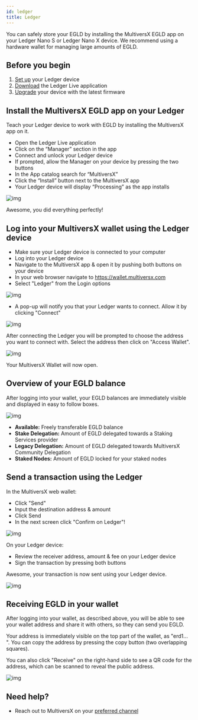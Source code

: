 ```yaml
---
id: ledger
title: Ledger
---
```


[comment]: # (mx-abstract)

You can safely store your EGLD by installing the MultiversX EGLD app on your Ledger Nano S or Ledger Nano X device. We recommend using a hardware wallet for managing large amounts of EGLD.

[comment]: # (mx-context-auto)

## Before you begin

1. [Set up](https://support.ledger.com/hc/en-us/articles/360000613793) your Ledger device
2. [Download](https://www.ledger.com/ledger-live/download) the Ledger Live application
3. [Upgrade](https://support.ledger.com/hc/en-us/articles/360002731113) your device with the latest firmware‌

[comment]: # (mx-context-auto)

## **Install the MultiversX EGLD app on your Ledger**

Teach your Ledger device to work with EGLD by installing the MultiversX app on it.‌

- Open the Ledger Live application
- Click on the “Manager” section in the app
- Connect and unlock your Ledger device
- If prompted, allow the Manager on your device by pressing the two buttons
- In the App catalog search for “MultiversX”
- Click the “Install” button next to the MultiversX app
- Your Ledger device will display “Processing” as the app installs

![img](/wallet/ledger/ledger_live.png)

Awesome, you did everything perfectly!

[comment]: # (mx-context-auto)

## Log into your MultiversX wallet using the Ledger device

- Make sure your Ledger device is connected to your computer
- Log into your Ledger device
- Navigate to the MultiversX app & open it by pushing both buttons on your device
- In your web browser navigate to https://wallet.multiversx.com
- Select "Ledger" from the Login options

![img](/wallet/ledger/connect_ledger.png)

- A pop-up will notify you that your Ledger wants to connect. Allow it by clicking "Connect"

![img](/wallet/ledger/paired.png)

After connecting the Ledger you will be prompted to choose the address you want to connect with. Select the address then click on "Access Wallet".

![img](/wallet/ledger/ledger_address.png)

Your MultiversX Wallet will now open.

[comment]: # (mx-context-auto)

## Overview of your EGLD balance

After logging into your wallet, your EGLD balances are immediately visible and displayed in easy to follow boxes.

![img](/wallet/web-wallet/wallet_balance_overview.png)

- **Available:** Freely transferable EGLD balance
- **Stake Delegation:** Amount of EGLD delegated towards a Staking Services provider
- **Legacy Delegation:** Amount of EGLD delegated towards MultiversX Community Delegation
- **Staked Nodes:** Amount of EGLD locked for your staked nodes

[comment]: # (mx-context-auto)

## Send a transaction using the Ledger

In the MultiversX web wallet:

- Click "Send"
- Input the destination address & amount
- Click Send
- In the next screen click "Confirm on Ledger"!

![img](/wallet/ledger/confirm.png)

On your Ledger device:

- Review the receiver address, amount & fee on your Ledger device
- Sign the transaction by pressing both buttons

Awesome, your transaction is now sent using your Ledger device.

![img](/wallet/ledger/tx_completed.png)

[comment]: # (mx-context-auto)

## **Receiving EGLD in your wallet**

After logging into your wallet, as described above, you will be able to see your wallet address and share it with others, so they can send you EGLD.‌

Your address is immediately visible on the top part of the wallet, as "erd1... ". You can copy the address by pressing the copy button (two overlapping squares). ‌

You can also click "Receive" on the right-hand side to see a QR code for the address, which can be scanned to reveal the public address.

![img](/wallet/ledger/receive.png)

[comment]: # (mx-context-auto)

## **Need help?**

- Reach out to MultiversX on your [preferred channel](https://linktr.ee/MultiversX)
